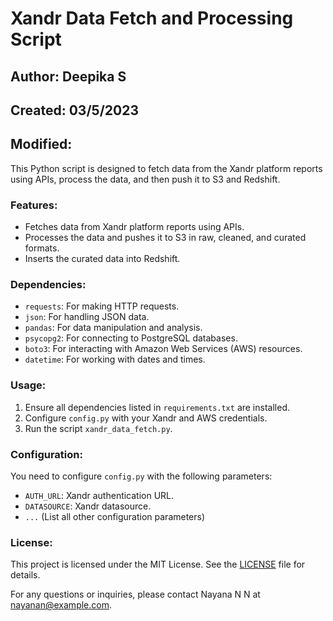 # Xandr Data Fetch and Processing Script

## Author: Deepika S
## Created: 03/5/2023
## Modified: 

This Python script is designed to fetch data from the Xandr platform reports using APIs, process the data, and then push it to S3 and Redshift.

### Features:
- Fetches data from Xandr platform reports using APIs.
- Processes the data and pushes it to S3 in raw, cleaned, and curated formats.
- Inserts the curated data into Redshift.

### Dependencies:
- `requests`: For making HTTP requests.
- `json`: For handling JSON data.
- `pandas`: For data manipulation and analysis.
- `psycopg2`: For connecting to PostgreSQL databases.
- `boto3`: For interacting with Amazon Web Services (AWS) resources.
- `datetime`: For working with dates and times.

### Usage:
1. Ensure all dependencies listed in `requirements.txt` are installed.
2. Configure `config.py` with your Xandr and AWS credentials.
3. Run the script `xandr_data_fetch.py`.

### Configuration:
You need to configure `config.py` with the following parameters:
- `AUTH_URL`: Xandr authentication URL.
- `DATASOURCE`: Xandr datasource.
- `...` (List all other configuration parameters)

### License:
This project is licensed under the MIT License. See the [LICENSE](LICENSE) file for details.

For any questions or inquiries, please contact Nayana N N at [nayanan@example.com](mailto:nayanan@example.com).
